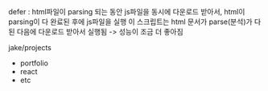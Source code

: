 defer : html파일이 parsing 되는 동안 js파일을 동시에 다운로드 받아서, html이 parsing이 다 완료된 후에 js파일을 실행
이 스크립트는 html 문서가 parse(분석)가 다 된 다음에 다운로드 받아서 실행됨 -> 성능이 조금 더 좋아짐

jake/projects
- portfolio
- react
- etc